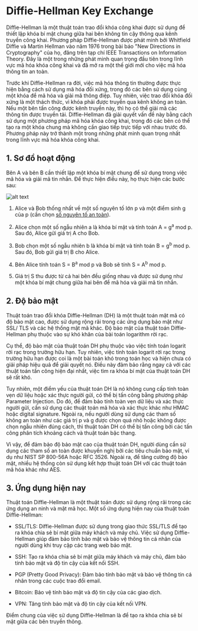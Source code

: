 # Diffie-Hellman Key Exchange

Diffie-Hellman là một thuật toán trao đổi khóa công khai được sử dụng để thiết lập khóa bí mật chung giữa hai bên không  tin cậy thông qua kênh truyền công khai. Phương pháp Diffie-Hellman được phát minh bởi Whitfield Diffie và Martin Hellman vào năm 1976 trong bài báo "New Directions in Cryptography" của họ, đăng trên tạp chí IEEE Transactions on Information Theory. Đây là một trong những phát minh quan trọng đầu tiên trong lĩnh vực mã hóa khóa công khai và đã mở ra một thế giới mới cho việc mã hóa thông tin an toàn.

Trước khi Diffie-Hellman ra đời, việc mã hóa thông tin thường được thực hiện bằng cách sử dụng mã hóa đối xứng, trong đó các bên sử dụng cùng một khóa để mã hóa và giải mã thông điệp. Tuy nhiên, việc trao đổi khóa đối xứng là một thách thức, vì khóa phải được truyền qua kênh không an toàn. Nếu một bên tấn công được kênh truyền này, thì họ có thể giải mã các thông tin được truyền tải. Diffie-Hellman đã giải quyết vấn đề này bằng cách sử dụng một phương pháp mã hóa khóa công khai, trong đó các bên có thể tạo ra một khóa chung mà không cần giao tiếp trực tiếp với nhau trước đó. Phương pháp này trở thành một trong những phát minh quan trọng nhất trong lĩnh vực mã hóa khóa công khai.

## 1. Sơ đồ hoạt động
Bên A và bên B cần thiết lập một khóa bí mật chung để sử dụng trong việc mã hóa và giải mã tin nhắn. Để thực hiện điều này, họ thực hiện các bước sau:

![alt text](https://lh3.googleusercontent.com/CgeU10cAdH-JGpLptJ3PAMb_iQX9_S4mgfdPndupsM6WsmlNdk1i8b_okJ2O-ExzIL6M1SIXRaojn0EWR66wGpjOPEsZogKSRpxxZuv-pIhwT0_P5_S4OB-gk0fpWUPaIW8TwQH-cA=w2400)

1.  Alice và Bob thống nhất về một số nguyên tố lớn p và một điểm sinh g của p (cần chọn [số  nguyên tố an toàn](https://vi.wikipedia.org/wiki/S%E1%BB%91_nguy%C3%AAn_t%E1%BB%91_an_to%C3%A0n)).
    
2.  Alice chọn một số ngẫu nhiên a là khóa bí mật và tính toán A = g<sup>a</sup>  mod p. Sau đó, Alice gửi giá trị A cho Bob.
    
3.  Bob chọn một số ngẫu nhiên b là khóa bí mật và tính toán B = g<sup>b</sup> mod p. Sau đó, Bob gửi giá trị B cho Alice.
    
4.  Bên Alice tính toán S = B<sup>a</sup> mod p và Bob sẽ tính S = A<sup>b</sup> mod p.
    
5.  Giá trị S thu được từ cả hai bên đều giống nhau và được sử dụng như một khóa bí mật chung giữa hai bên để mã hóa và giải mã tin nhắn.

## 2. Độ bảo mật
Thuật toán trao đổi khóa Diffie-Hellman (DH) là một thuật toán mật mã có độ bảo mật cao, được sử dụng rộng rãi trong các ứng dụng bảo mật như SSL/ TLS và các hệ thống mật mã khác. Độ bảo mật của thuật toán Diffie-Hellman phụ thuộc vào sự khó khăn của bài toán logarithm rời rạc.

Cụ thể, độ bảo mật của thuật toán DH phụ thuộc vào việc tính toán logarit rời rạc trong trường hữu hạn. Tuy nhiên, việc tính toán logarit rời rạc trong trường hữu hạn được coi là một bài toán khó trong toán học và hiện chưa có giải pháp hiệu quả để giải quyết nó. Điều này đảm bảo rằng ngay cả với các thuật toán tấn công hiện đại nhất, việc tìm ra khóa bí mật của thuật toán DH sẽ rất khó.

Tuy nhiên, một điểm yếu của thuật toán DH là nó không cung cấp tính toàn vẹn dữ liệu hoặc xác thực người gửi, có thể bị tấn công bằng phương pháp Parameter Injection. Do đó, để đảm bảo tính toàn vẹn dữ liệu và xác thực người gửi, cần sử dụng các thuật toán mã hóa và xác thực khác như HMAC hoặc digital signature. Ngoài ra, nếu người dùng sử dụng các tham số không an toàn như các giá trị p và g được chọn quá nhỏ hoặc không được chọn ngẫu nhiên đúng cách, thì thuật toán DH có thể bị tấn công bởi các tấn công phân tích khoảng cách và thuật toán bậc thang.

Vì vậy, để đảm bảo độ bảo mật cao của thuật toán DH, người dùng cần sử dụng các tham số an toàn được khuyến nghị bởi các tiêu chuẩn bảo mật, ví dụ như NIST SP 800-56A hoặc RFC 3526. Ngoài ra, để tăng cường độ bảo mật, nhiều hệ thống còn sử dụng kết hợp thuật toán DH với các thuật toán mã hóa khác như AES.

## 3. Ứng dụng hiện nay

Thuật toán Diffie-Hellman là một thuật toán được sử dụng rộng rãi trong các ứng dụng an ninh và mật mã học. Một số ứng dụng hiện nay của thuật toán Diffie-Hellman:

- SSL/TLS: Diffie-Hellman được sử dụng trong giao thức SSL/TLS để tạo ra khóa chia sẻ bí mật giữa máy khách và máy chủ. Việc sử dụng Diffie-Hellman giúp đảm bảo tính bảo mật và bảo vệ thông tin cá nhân của người dùng khi truy cập các trang web bảo mật.
    
- SSH: Tạo ra khóa chia sẻ bí mật giữa máy khách và máy chủ, đảm bảo tính bảo mật và độ tin cậy của kết nối SSH.
    
- PGP (Pretty Good Privacy): Đảm bảo tính bảo mật và bảo vệ thông tin cá nhân trong các cuộc trao đổi email.
    
- Bitcoin: Bảo vệ tính bảo mật và độ tin cậy của các giao dịch.
    
- VPN: Tăng tính bảo mật và độ tin cậy của kết nối VPN.
    

Điểm chung của việc sử dụng Diffie-Hellman là để tạo ra khóa chia sẻ bí mật giữa các bên truyền thông.
